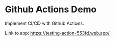 # Github Actions Demo

Implement CI/CD with Github Actions. 

Link to app: https://testing-action-553fd.web.app/

